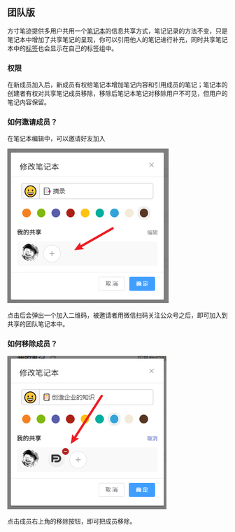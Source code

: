 ## 团队版

方寸笔迹提供多用户共用一个[笔记本](./collection.md)的信息共享方式，笔记记录的方法不变，只是笔记本中增加了共享笔记的呈现，你可以引用他人的笔记进行补充，同时共享笔记本中的[标签](./tag.md)也会显示在自己的标签组中。



### 权限

在新成员加入后，新成员有权给笔记本增加笔记内容和引用成员的笔记；笔记本的创建者有权对共享笔记成员移除，移除后笔记本笔记对移除用户不可见，但用户的笔记内容保留。



### 如何邀请成员？

在笔记本编辑中，可以邀请好友加入

![invite](./assets/invite.png)

点击后会弹出一个加入二维码，被邀请者用微信扫码关注公众号之后，即可加入到共享的团队笔记本中。



### 如何移除成员？



![remove](./assets/remove.png)

点击成员右上角的移除按钮，即可把成员移除。

